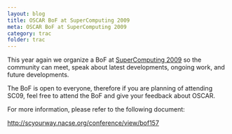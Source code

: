 ```yaml
---
layout: blog
title: OSCAR BoF at SuperComputing 2009
meta: OSCAR BoF at SuperComputing 2009
category: trac
folder: trac
---
```

<!-- Name: SC09_OSCAR_BOF -->
<!-- Version: 2 -->
<!-- Last-Modified: 2009/09/25 02:37:57 -->
<!-- Author: valleegr -->

This year again we organize a BoF at [SuperComputing 2009](http://sc09.supercomputing.org/) so the community can meet, speak about latest developments, ongoing work, and future developments.

The BoF is open to everyone, therefore if you are planning of attending SC09, feel free to attend the BoF and give your feedback about OSCAR.

For more information, please refer to the following document:

http://scyourway.nacse.org/conference/view/bof157